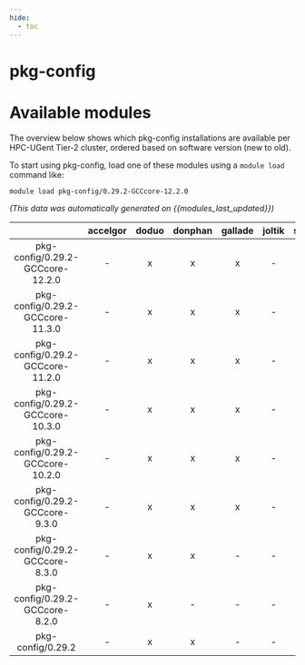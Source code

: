 ```yaml
---
hide:
  - toc
---
```


pkg-config
==========

# Available modules


The overview below shows which pkg-config installations are available per HPC-UGent Tier-2 cluster, ordered based on software version (new to old).

To start using pkg-config, load one of these modules using a `module load` command like:

```shell
module load pkg-config/0.29.2-GCCcore-12.2.0
```

*(This data was automatically generated on {{modules_last_updated}})*  

| |accelgor|doduo|donphan|gallade|joltik|shinx|skitty|
| :---: | :---: | :---: | :---: | :---: | :---: | :---: | :---: |
|pkg-config/0.29.2-GCCcore-12.2.0|-|x|x|x|-|-|-|
|pkg-config/0.29.2-GCCcore-11.3.0|-|x|x|x|-|x|-|
|pkg-config/0.29.2-GCCcore-11.2.0|-|x|x|x|-|x|-|
|pkg-config/0.29.2-GCCcore-10.3.0|-|x|x|x|-|-|-|
|pkg-config/0.29.2-GCCcore-10.2.0|-|x|x|x|-|-|-|
|pkg-config/0.29.2-GCCcore-9.3.0|-|x|x|x|-|-|-|
|pkg-config/0.29.2-GCCcore-8.3.0|-|x|x|-|-|-|-|
|pkg-config/0.29.2-GCCcore-8.2.0|-|x|-|-|-|-|-|
|pkg-config/0.29.2|-|x|x|-|-|-|-|
